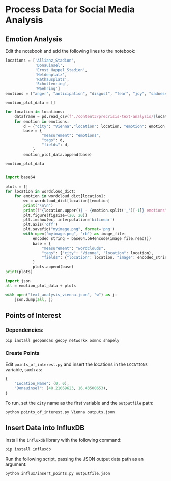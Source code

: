 # Process Data for Social Media Analysis

## Emotion Analysis

Edit the notebook and add the following lines to the notebook:

```python
locations = ['Allianz_Stadion',
             'Donauinsel',
             'Ernst_Happel_Stadion',
             'Heldenplatz',
             'Rathausplatz',
             'Schottenring',
             'Waehring']
emotions = ["anger", "anticipation", "disgust", "fear", "joy", "sadness", "surprise", "trust"]

emotion_plot_data = []

for location in locations:
    dataframe = pd.read_csv(f"./content3/precrisis-text-analysis/{location}_dataset_EmotionsNorm_mean.tsv", sep="\t")
    for emotion in emotions:
        d = {"city": "Vienna","location": location, "emotion": emotion, "score": float(dataframe[emotion].values[0])}
        base = {
                "measurement": "emotions",
                "tags": d,
                "fields": d,
            }
        emotion_plot_data.append(base)

emotion_plot_data
    
```

```python
import base64

plots = []
for location in wordcloud_dict:
    for emotion in wordcloud_dict[location]:
        wc = wordcloud_dict[location][emotion]
        print("\n\n")
        print(f"{location.upper()} - {emotion.split('_')[-1]} emotions")
        plt.figure(figsize=(20, 20))
        plt.imshow(wc, interpolation='bilinear')
        plt.axis('off')
        plt.savefig("myimage.png", format='png')
        with open("myimage.png", "rb") as image_file:
            encoded_string = base64.b64encode(image_file.read())
            base = {
                "measurement": "wordclouds",
                "tags": {"city": "Vienna", "location": location},
                "fields": {"location": location, "image": encoded_string.decode("utf-8")},
            }
            plots.append(base)
print(plots)
```

```python
import json
all = emotion_plot_data + plots

with open("text_analysis_vienna.json", "w") as j:
    json.dump(all, j)
```

## Points of Interest

### Dependencies:


```shell
pip install geopandas geopy networkx osmnx shapely 
```

### Create Points

Edit `points_of_interest.py` and insert the locations in the `LOCATIONS` variable, such as:

```python
{
    "Location_Name": (0, 0),
    "Donauinsel": (48.21069623, 16.43500653),
}
```

To run, set the `city` name as the first variable and the `outputfile` path:

```shell
python points_of_interest.py Vienna outputs.json
```

## Insert Data into InfluxDB

Install the `influxdb` library with the following command:

```shell
pip install influxdb
```

Run the following script, passing the JSON output data path as an argument:

```shell
python influx/insert_points.py outputfile.json
```

